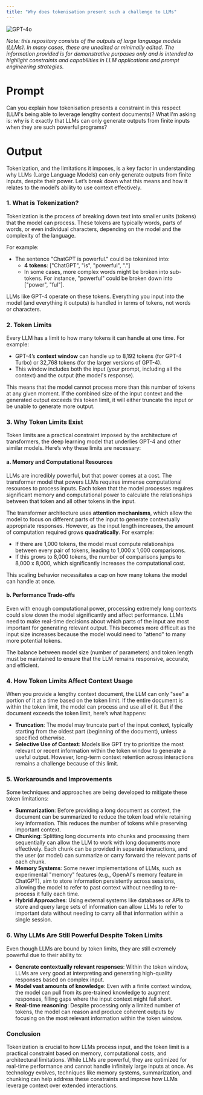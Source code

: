 ```yaml
---
title: "Why does tokenisation present such a challenge to LLMs"
---
```

![GPT-4o](https://img.shields.io/badge/GPT--4o-3333FF?style=for-the-badge&logo=openai&logoColor=white)



*Note: this repository consists of the outputs of large language models (LLMs). In many cases, these are unedited or minimally edited. The information provided is for demonstrative purposes only and is intended to highlight constraints and capabilities in LLM applications and prompt engineering strategies.*


# Prompt

Can you explain how tokenisation presents a constraint in this respect (LLM's being able to leverage lengthy context documents)? What I'm asking is: why is it exactly that LLMs can only generate outputs from finite inputs when they are such powerful programs?

# Output

Tokenization, and the limitations it imposes, is a key factor in understanding why LLMs (Large Language Models) can only generate outputs from finite inputs, despite their power. Let’s break down what this means and how it relates to the model’s ability to use context effectively.

### 1. **What is Tokenization?**
Tokenization is the process of breaking down text into smaller units (tokens) that the model can process. These tokens are typically words, parts of words, or even individual characters, depending on the model and the complexity of the language. 

For example:
- The sentence "ChatGPT is powerful." could be tokenized into:
  - **4 tokens**: ["ChatGPT", "is", "powerful", "."]
  - In some cases, more complex words might be broken into sub-tokens. For instance, "powerful" could be broken down into ["power", "ful"].

LLMs like GPT-4 operate on these tokens. Everything you input into the model (and everything it outputs) is handled in terms of tokens, not words or characters.

### 2. **Token Limits**
Every LLM has a limit to how many tokens it can handle at one time. For example:
- GPT-4’s **context window** can handle up to 8,192 tokens (for GPT-4 Turbo) or 32,768 tokens (for the larger versions of GPT-4).
- This window includes both the input (your prompt, including all the context) and the output (the model's response).

This means that the model cannot process more than this number of tokens at any given moment. If the combined size of the input context and the generated output exceeds this token limit, it will either truncate the input or be unable to generate more output.

### 3. **Why Token Limits Exist**
Token limits are a practical constraint imposed by the architecture of transformers, the deep learning model that underlies GPT-4 and other similar models. Here’s why these limits are necessary:

#### a. **Memory and Computational Resources**
LLMs are incredibly powerful, but that power comes at a cost. The transformer model that powers LLMs requires immense computational resources to process inputs. Each token that the model processes requires significant memory and computational power to calculate the relationships between that token and all other tokens in the input.

The transformer architecture uses **attention mechanisms**, which allow the model to focus on different parts of the input to generate contextually appropriate responses. However, as the input length increases, the amount of computation required grows **quadratically**. For example:
- If there are 1,000 tokens, the model must compute relationships between every pair of tokens, leading to 1,000 x 1,000 comparisons.
- If this grows to 8,000 tokens, the number of comparisons jumps to 8,000 x 8,000, which significantly increases the computational cost.

This scaling behavior necessitates a cap on how many tokens the model can handle at once.

#### b. **Performance Trade-offs**
Even with enough computational power, processing extremely long contexts could slow down the model significantly and affect performance. LLMs need to make real-time decisions about which parts of the input are most important for generating relevant output. This becomes more difficult as the input size increases because the model would need to "attend" to many more potential tokens.

The balance between model size (number of parameters) and token length must be maintained to ensure that the LLM remains responsive, accurate, and efficient.

### 4. **How Token Limits Affect Context Usage**
When you provide a lengthy context document, the LLM can only "see" a portion of it at a time based on the token limit. If the entire document is within the token limit, the model can process and use all of it. But if the document exceeds the token limit, here’s what happens:
- **Truncation**: The model may truncate part of the input context, typically starting from the oldest part (beginning of the document), unless specified otherwise.
- **Selective Use of Context**: Models like GPT try to prioritize the most relevant or recent information within the token window to generate a useful output. However, long-term context retention across interactions remains a challenge because of this limit.

### 5. **Workarounds and Improvements**
Some techniques and approaches are being developed to mitigate these token limitations:
- **Summarization**: Before providing a long document as context, the document can be summarized to reduce the token load while retaining key information. This reduces the number of tokens while preserving important context.
- **Chunking**: Splitting long documents into chunks and processing them sequentially can allow the LLM to work with long documents more effectively. Each chunk can be provided in separate interactions, and the user (or model) can summarize or carry forward the relevant parts of each chunk.
- **Memory Systems**: Some newer implementations of LLMs, such as experimental "memory" features (e.g., OpenAI's memory feature in ChatGPT), aim to store information persistently across sessions, allowing the model to refer to past context without needing to re-process it fully each time.
- **Hybrid Approaches**: Using external systems like databases or APIs to store and query large sets of information can allow LLMs to refer to important data without needing to carry all that information within a single session.

### 6. **Why LLMs Are Still Powerful Despite Token Limits**
Even though LLMs are bound by token limits, they are still extremely powerful due to their ability to:
- **Generate contextually relevant responses**: Within the token window, LLMs are very good at interpreting and generating high-quality responses based on complex input.
- **Model vast amounts of knowledge**: Even with a finite context window, the model can pull from its pre-trained knowledge to augment responses, filling gaps where the input context might fall short.
- **Real-time reasoning**: Despite processing only a limited number of tokens, the model can reason and produce coherent outputs by focusing on the most relevant information within the token window.

### Conclusion
Tokenization is crucial to how LLMs process input, and the token limit is a practical constraint based on memory, computational costs, and architectural limitations. While LLMs are powerful, they are optimized for real-time performance and cannot handle infinitely large inputs at once. As technology evolves, techniques like memory systems, summarization, and chunking can help address these constraints and improve how LLMs leverage context over extended interactions.